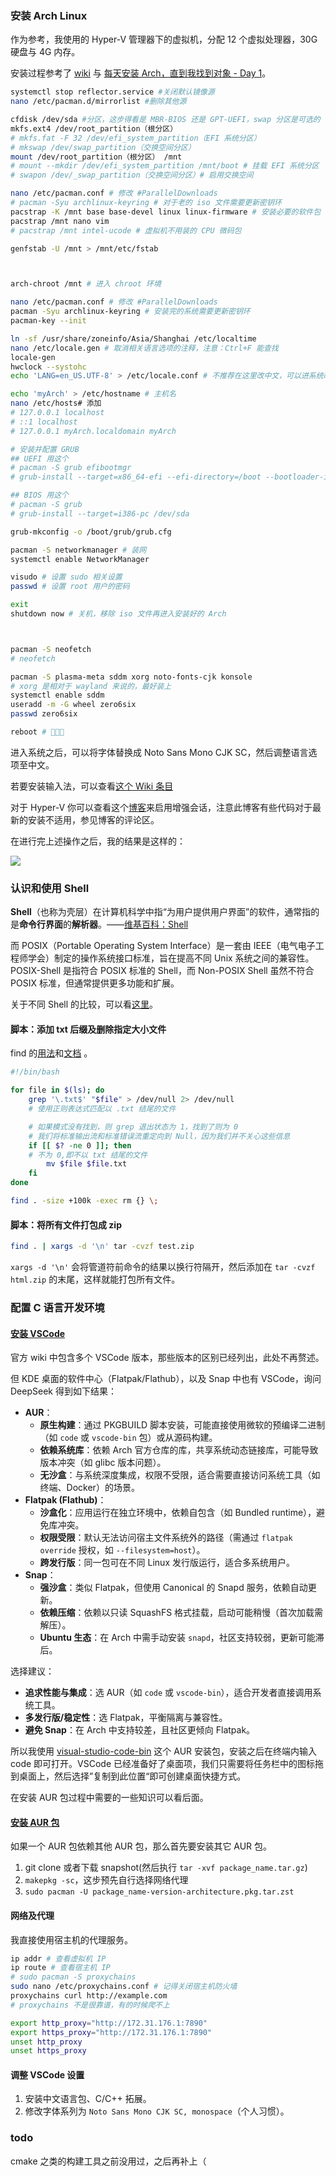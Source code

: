 
### 安装 Arch Linux

作为参考，我使用的 Hyper-V 管理器下的虚拟机，分配 12 个虚拟处理器，30G 硬盘与 4G 内存。

安装过程参考了 [wiki](https://wiki.archlinuxcn.org/wiki/%E5%AE%89%E8%A3%85%E6%8C%87%E5%8D%97) 与 [每天安装 Arch，直到我找到对象 - Day 1](https://www.bilibili.com/video/BV1RuDDYiErW/)。

```bash
systemctl stop reflector.service #关闭默认镜像源
nano /etc/pacman.d/mirrorlist #删除其他源

cfdisk /dev/sda #分区，这步得看是 MBR-BIOS 还是 GPT-UEFI，swap 分区是可选的
mkfs.ext4 /dev/root_partition（根分区）
# mkfs.fat -F 32 /dev/efi_system_partition（EFI 系统分区）
# mkswap /dev/swap_partition（交换空间分区）
mount /dev/root_partition（根分区） /mnt
# mount --mkdir /dev/efi_system_partition /mnt/boot # 挂载 EFI 系统分区
# swapon /dev/_swap_partition（交换空间分区）# 启用交换空间

nano /etc/pacman.conf # 修改 #ParallelDownloads
# pacman -Syu archlinux-keyring # 对于老的 iso 文件需要更新密钥环
pacstrap -K /mnt base base-devel linux linux-firmware # 安装必要的软件包
pacstrap /mnt nano vim 
# pacstrap /mnt intel-ucode # 虚拟机不用装的 CPU 微码包

genfstab -U /mnt > /mnt/etc/fstab



arch-chroot /mnt # 进入 chroot 环境

nano /etc/pacman.conf # 修改 #ParallelDownloads
pacman -Syu archlinux-keyring # 安装完的系统需要更新密钥环
pacman-key --init

ln -sf /usr/share/zoneinfo/Asia/Shanghai /etc/localtime
nano /etc/locale.gen # 取消相关语言选项的注释，注意：Ctrl+F 能查找
locale-gen
hwclock --systohc
echo 'LANG=en_US.UTF-8' > /etc/locale.conf # 不推荐在这里改中文，可以进系统改

echo 'myArch' > /etc/hostname # 主机名
nano /etc/hosts# 添加
# 127.0.0.1 localhost
# ::1 localhost 
# 127.0.0.1 myArch.localdomain myArch

# 安装并配置 GRUB
## UEFI 用这个
# pacman -S grub efibootmgr
# grub-install --target=x86_64-efi --efi-directory=/boot --bootloader-id=GRUB # 前面已经挂载 EFI 到 /mnt/boot 就用这个命令

## BIOS 用这个
# pacman -S grub
# grub-install --target=i386-pc /dev/sda

grub-mkconfig -o /boot/grub/grub.cfg

pacman -S networkmanager # 装网
systemctl enable NetworkManager

visudo # 设置 sudo 相关设置
passwd # 设置 root 用户的密码

exit
shutdown now # 关机，移除 iso 文件再进入安装好的 Arch



pacman -S neofetch
# neofetch

pacman -S plasma-meta sddm xorg noto-fonts-cjk konsole
# xorg 是相对于 wayland 来说的，最好装上
systemctl enable sddm
useradd -m -G wheel zero6six
passwd zero6six

reboot # 🎉🎉🎉
```

进入系统之后，可以将字体替换成 Noto Sans Mono CJK SC，然后调整语言选项至中文。

若要安装输入法，可以查看[这个 Wiki 条目](https://wiki.archlinuxcn.org/wiki/Fcitx)

对于 Hyper-V 你可以查看这个[博客](https://maxlhy0424.github.io/post/5.html)来启用增强会话，注意此博客有些代码对于最新的安装不适用，参见博客的评论区。

在进行完上述操作之后，我的结果是这样的：

![](attachments/Pasted%20image%2020250217232600.png)

### 认识和使用 Shell

**Shell**（也称为壳层）在计算机科学中指“为用户提供用户界面”的软件，通常指的是**命令行界面**的**解析器**。——[维基百科：Shell](https://zh.wikipedia.org/wiki/%E6%AE%BC%E5%B1%A4)

而 POSIX（Portable Operating System Interface）是一套由 IEEE（电气电子工程师学会）制定的操作系统接口标准，旨在提高不同 Unix 系统之间的兼容性。POSIX-Shell 是指符合 POSIX 标准的 Shell，而 Non-POSIX Shell 虽然不符合 POSIX 标准，但通常提供更多功能和扩展。

关于不同 Shell 的比较，可以看[这里](https://en.wikipedia.org/wiki/Comparison_of_command_shells)。

#### 脚本：添加 txt 后缀及删除指定大小文件

find 的[用法](https://101.ustclug.org/Ch03/#find)和[文档](https://man7.org/linux/man-pages/man1/find.1.html) 。

```bash
#!/bin/bash

for file in $(ls); do
    grep '\.txt$' "$file" > /dev/null 2> /dev/null
    # 使用正则表达式匹配以 .txt 结尾的文件

    # 如果模式没有找到，则 grep 退出状态为 1，找到了则为 0
    # 我们将标准输出流和标准错误流重定向到 Null，因为我们并不关心这些信息
    if [[ $? -ne 0 ]]; then
    # 不为 0,即不以 txt 结尾的文件
        mv $file $file.txt
    fi
done

find . -size +100k -exec rm {} \;
```

#### 脚本：将所有文件打包成 zip

```bash
find . | xargs -d '\n' tar -cvzf test.zip
```

`xargs -d '\n'` 会将管道符前命令的结果以换行符隔开，然后添加在 `tar -cvzf html.zip` 的末尾，这样就能打包所有文件。

### 配置 C 语言开发环境

#### [安装 VSCode](https://wiki.archlinuxcn.org/wiki/Visual_Studio_Code)

官方 wiki 中包含多个 VSCode 版本，那些版本的区别已经列出，此处不再赘述。

但 KDE 桌面的软件中心（Flatpak/Flathub），以及 Snap 中也有 VSCode，询问 DeepSeek 得到如下结果：

- **AUR**：
    - **原生构建**：通过 PKGBUILD 脚本安装，可能直接使用微软的预编译二进制（如 `code` 或 `vscode-bin` 包）或从源码构建。
    - **依赖系统库**：依赖 Arch 官方仓库的库，共享系统动态链接库，可能导致版本冲突（如 glibc 版本问题）。
    - **无沙盒**：与系统深度集成，权限不受限，适合需要直接访问系统工具（如终端、Docker）的场景。
- **Flatpak (Flathub)**：
    - **沙盒化**：应用运行在独立环境中，依赖自包含（如 Bundled runtime），避免库冲突。
    - **权限受限**：默认无法访问宿主文件系统外的路径（需通过 `flatpak override` 授权，如 `--filesystem=host`）。
    - **跨发行版**：同一包可在不同 Linux 发行版运行，适合多系统用户。
- **Snap**：
    - **强沙盒**：类似 Flatpak，但使用 Canonical 的 Snapd 服务，依赖自动更新。
    - **依赖压缩**：依赖以只读 SquashFS 格式挂载，启动可能稍慢（首次加载需解压）。
    - **Ubuntu 生态**：在 Arch 中需手动安装 `snapd`，社区支持较弱，更新可能滞后。

选择建议：
- **追求性能与集成**：选 AUR（如 `code` 或 `vscode-bin`），适合开发者直接调用系统工具。
- **多发行版/稳定性**：选 Flatpak，平衡隔离与兼容性。
- **避免 Snap**：在 Arch 中支持较差，且社区更倾向 Flatpak。

所以我使用 [visual-studio-code-bin](https://aur.archlinux.org/packages/visual-studio-code-bin/) 这个 AUR 安装包，安装之后在终端内输入 code 即可打开。VSCode 已经准备好了桌面项，我们只需要将任务栏中的图标拖到桌面上，然后选择”复制到此位置“即可创建桌面快捷方式。

在安装 AUR 包过程中需要的一些知识可以看后面。

#### [**安装 AUR 包**](https://wiki.archlinuxcn.org/wiki/Arch_%E7%94%A8%E6%88%B7%E8%BD%AF%E4%BB%B6%E4%BB%93%E5%BA%93_(AUR))

如果一个 AUR 包依赖其他 AUR 包，那么首先要安装其它 AUR 包。
1. git clone 或者下载 snapshot(然后执行 `tar -xvf package_name.tar.gz`)
2. `makepkg -sc`，这步预先自行选择网络代理
3. `sudo pacman -U package_name-version-architecture.pkg.tar.zst`

#### 网络及代理

我直接使用宿主机的代理服务。

```bash
ip addr # 查看虚拟机 IP
ip route # 查看宿主机 IP
# sudo pacman -S proxychains
sudo nano /etc/proxychains.conf # 记得关闭宿主机防火墙
proxychains curl http://example.com 
# proxychains 不是很靠谱，有的时候爬不上

export http_proxy="http://172.31.176.1:7890"
export https_proxy="http://172.31.176.1:7890"
unset http_proxy
unset https_proxy
```

#### 调整 VSCode 设置

1. 安装中文语言包、C/C++ 拓展。
2. 修改字体系列为 `Noto Sans Mono CJK SC, monospace`（个人习惯）。

### todo

cmake 之类的构建工具之前没用过，之后再补上（